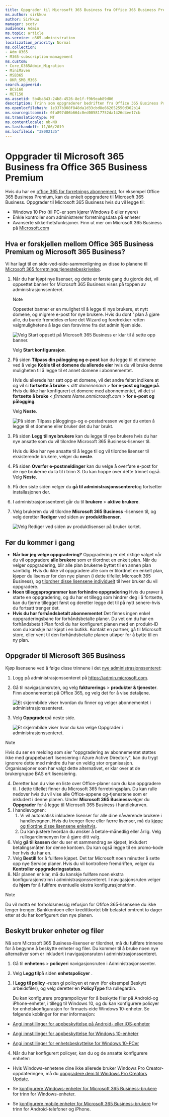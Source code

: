 ```yaml
---
title: Oppgrader til Microsoft 365 Business fra Office 365 Business Premium
ms.author: sirkkuw
author: Sirkkuw
manager: scotv
audience: Admin
ms.topic: article
ms.service: o365-administration
localization_priority: Normal
ms.collection:
- Adm_O365
- M365-subscription-management
ms.custom:
- Core_O365Admin_Migration
- MiniMaven
- MSB365
- OKR_SMB_M365
search.appverid:
- BCS160
- MET150
ms.assetid: 5b4ba843-24b8-4526-8e1f-f9b9eab89d06
description: Trinn som oppgraderer bedriften fra Office 365 Business Premium til Microsoft 365 Business.
ms.openlocfilehash: 1e337b908f848da1d33cbd8e662652550d302b14
ms.sourcegitcommit: 0fa897d06b664c0ed005817752da1426d4ee17cb
ms.translationtype: MT
ms.contentlocale: nb-NO
ms.lasthandoff: 11/06/2019
ms.locfileid: "38002135"
---
```

# <a name="upgrade-to-microsoft-365-business-from-office-365-business-premium"></a>Oppgrader til Microsoft 365 Business fra Office 365 Business Premium

Hvis du har en [office 365 for forretnings abonnement](https://products.office.com/compare-all-microsoft-office-products-4-column?activetab=tab:primaryr2), for eksempel Office 365 Business Premium, kan du enkelt oppgradere til Microsoft 365 Business. Oppgrader til Microsoft 365 Business hvis du vil legge til: 
- Windows 10 Pro (til PC-er som kjører Windows 8 eller nyere)
- Enkle kontroller som administrerer forretningsdata på enheter
- Avanserte sikkerhetsfunksjoner.
Finn ut mer om Microsoft 365 Business på [Microsoft.com](https://www.microsoft.com/microsoft-365/business)

## <a name="whats-the-difference-between-office-365-business-premium-and-microsoft-365-business"></a>Hva er forskjellen mellom Office 365 Business Premium og Microsoft 365 Business?
Vi har lagt til en side-ved-side-sammenligning av disse to planene til [Microsoft 365 forretnings tjenestebeskrivelse](https://docs.microsoft.com/office365/servicedescriptions/microsoft-365-service-descriptions/microsoft-365-business-service-description). 

1. Når du har kjøpt nye lisenser, og dette er første gang du gjorde det, vil oppsettet banner for Microsoft 365 Business vises på toppen av administrasjonssenteret.
    
    > [!NOTE]
    > Oppsettet banner er en mulighet til å legge til nye brukere, et nytt domene, og migrere e-post for nye brukere. Hvis du dont ' plan å gjøre alle, du burde fremdeles erfare det Wizard og foretrekker retten valgmulighetene å lage den forsvinne fra det admin hjem side. 
  
   ![Velg Start oppsett på Microsoft 365 Business er klar til å sette opp banner.](media/8d3b0d97-7cca-497f-9364-4b00ad670209.png)
  
    Velg **Start konfigurasjon**.
    
2. På siden **Tilpass din pålogging og e-post** kan du legge til et domene ved å velge **Koble til et domene du allerede eier** hvis du vil bruke denne muligheten til å legge til et annet domene i abonnementet. 
    
    Hvis du allerede har satt opp et domene, vil det andre feltet indikere at og vil si **fortsette å bruke** \< _ditt domenenavn_ \> **for e-post og logge på**.   Hvis du ikke har konfigurert et domene med abonnementet, vil det si **fortsette å bruke** \< _firmaets Name.onmicrosoft.com_ \> **for e-post og pålogging**.  
    
    Velg **Neste**.
    
    ![På siden Tilpass påloggings-og e-postadressen velger du enten å legge til et domene eller bruker det du har brukt.](media/c3f5cfb2-1189-4d2f-803b-c9feb008a7a3.png)
  
3. På siden **Legg til nye brukere** kan du legge til nye brukere hvis du har nye ansatte som du vil tilordne Microsoft 365 Business-lisenser til. 
    
    Hvis du ikke har nye ansatte til å legge til og vil tilordne lisenser til eksisterende brukere, velger du **neste**.
    
4. På siden **Overfør e-postmeldinger** kan du velge å overføre e-post for de nye brukerne du la til i trinn 3. Du kan hoppe over dette trinnet også. Velg **Neste**.
    
5. På den siste siden velger du **gå til administrasjonssenteret**og fortsetter installasjonen der.
    
6. I administrasjonssenteret går du til **brukere** \> **aktive brukere**.
    
7. Velg brukeren du vil tilordne **Microsoft 365 Business** -lisensen til, og velg deretter **Rediger** ved siden av **produktlisenser**.
    
    ![Velg Rediger ved siden av produktlisenser på bruker kortet.](media/be0fe2d8-7ff8-447c-88f6-d212ed78451c.png)
  
## <a name="before-you-get-started"></a>Før du kommer i gang

- **Når bør jeg velge oppgradering?** Oppgradering er det riktige valget når du vil oppgradere **alle brukere** som er tilordnet en enkelt plan. Når du velger oppgradering, blir alle plan brukerne byttet til en annen plan samtidig. Hvis du ikke vil oppgradere alle som er tilordnet en enkelt plan, kjøper du lisenser for den nye planen (i dette tilfellet Microsoft 365 Business), og [tilordner disse lisensene individuelt](https://docs.microsoft.com/office365/admin/manage/assign-licenses-to-users) til hver bruker du vil oppgradere. 
- **Noen tilleggsprogrammer kan forhindre oppgradering** Hvis du prøver å starte en oppgradering, og du har et tillegg som hindrer deg i å fortsette, kan du fjerne tillegget først og deretter legge det til på nytt senere-hvis du fortsatt trenger det. 
- **Hvis du har forhåndsbetalt abonnementet** Det finnes ingen enkel oppgraderingsbane for forhåndsbetalte planer. Du vet om du har en forhåndsbetalt Plan fordi du har konfigurert planen med en produkt-ID som du kanskje har kjøpt i en butikk. Kontakt en partner, gå til Microsoft store, eller vent til den forhåndsbetalte planen utløper for å bytte til en ny plan.

## <a name="upgrade-to-microsoft-365-business"></a>Oppgrader til Microsoft 365 Business
Kjøp lisensene ved å følge disse trinnene i det [nye administrasjonssenteret](https://docs.microsoft.com/office365/admin/microsoft-365-admin-center-preview):
1. Logg på administrasjonssenteret på <a href="https://go.microsoft.com/fwlink/p/?linkid=837890" target="_blank">https://admin.microsoft.com</a>.
2. Gå til navigasjonsruten, og velg **fakturerings** \> **produkter & tjenester**. Finn abonnementet på Office 365, og velg det for å vise detaljene. 

    ![Et skjermbilde viser hvordan du finner og velger abonnementet i administrasjonssenteret.](media/FindYourSubscription.png)

3. Velg **Oppgrader**på neste side. 

      ![Et skjermbilde viser hvor du kan velge Oppgrader i administrasjonssenteret.](media/SelectUpgrade.png)

  > [!NOTE]
  > Hvis du ser en melding som sier "oppgradering av abonnementet støttes ikke med gruppebasert lisensiering i Azure Active Directory", kan du trygt ignorere dette med mindre du har en veldig stor organisasjon. Organisasjoner som har valgt dette alternativet, er klar over at de brukergruppe BAS ert lisensiering.

4. Deretter kan du vise en liste over Office-planer som du kan oppgradere til. I dette tilfellet finner du Microsoft 365 forretningsplan. Du kan rulle nedover hvis du vil vise alle Office-appene og-tjenestene som er inkludert i denne planen. Under **Microsoft 365 Business**velger du **Oppgrader** for å legge til Microsoft 365 Business i handlekurven.
5. I handlevognen:
    1. Vi vil automatisk inkludere lisenser for alle dine nåværende brukere i handlevognen. Hvis du trenger flere eller færre lisenser, må du [kjøpe og tilordne disse lisensene enkeltvis](https://docs.microsoft.com/office365/admin/manage/assign-licenses-to-users).  
    2. Du kan justere hvordan du ønsker å betale-månedlig eller årlig. Velg rullegardinmenyen for å gjøre ditt valg.
6. Velg **gå til kassen** der du ser et sammendrag av kjøpet, inkludert betalingsmåten for denne kontoen. Du kan også legge til en promo-kode her hvis du har en.
7. Velg **Bestill** for å fullføre kjøpet.
Det tar Microsoft noen minutter å sette opp nye Service planer. Hvis du vil kontrollere fremdriften, velger du **Kontroller oppgraderingsstatus**. 
1. Når planen er klar, må du kanskje fullføre noen ekstra konfigurasjonstrinn i administrasjonssenteret. I navigasjonsruten velger du **hjem** for å fullføre eventuelle ekstra konfigurasjonstrinn.

> [!NOTE]
> Du vil motta en forholdsmessig refusjon for Ofifce 365-lisensene du ikke lenger trenger. Bankkontoen eller kredittkortet blir belastet omtrent to dager etter at du har konfigurert den nye planen.
  
## <a name="protect-user-devices-and-files"></a>Beskytt bruker enheter og filer

Nå som Microsoft 365 Business-lisenser er tilordnet, må du fullføre trinnene for å begynne å beskytte enheter og filer. Du kommer til å bruke noen nye alternativer som er inkludert i navigasjonsruten i administrasjonssenteret.
  
1. Gå til **enhetens** \> **policyer**i navigasjonsruten i Administrasjonssenter.
    
2. Velg **Legg til**på siden **enhetspolicyer** .
    
3. I **Legg til policy** -ruten gi policyen et navn (for eksempel Beskytt arbeidsfiler), og velg deretter en **PolicyType** fra rullegardin. 
    
    Du kan konfigurere programpolicyer for å beskytte filer på Android-og iPhone-enheter, i tillegg til Windows 10, og du kan konfigurere policyer for enhetskonfigurasjon for firmaets eide Windows 10-enheter. Se følgende koblinger for mer informasjon:
    
  - [Angi innstillinger for appbeskyttelse på Android- eller iOS-enheter](app-protection-settings-for-android-and-ios.md)
    
  - [Angi innstillinger for appbeskyttelse for Windows 10-enheter](protection-settings-for-windows-10-devices.md)
    
  - [Angi innstillinger for enhetsbeskyttelse for Windows 10-PCer](protection-settings-for-windows-10-pcs.md)
    
  
4. Når du har konfigurert policyer, kan du og de ansatte konfigurere enheter:
    
  - Hvis Windows-enhetene dine ikke allerede bruker Windows Pro Creator-oppdateringen, må du [oppgradere dem til Windows Pro Creators Update](upgrade-to-windows-pro-creators-update.md).
    
  - Se [konfigurere Windows-enheter for Microsoft 365 Business-brukere](set-up-windows-devices.md) for trinn for Windows-enheter. 
    
  - Se [konfigurere mobile enheter for Microsoft 365 Business-brukere](set-up-mobile-devices.md) for trinn for Android-telefoner og iPhone. 



